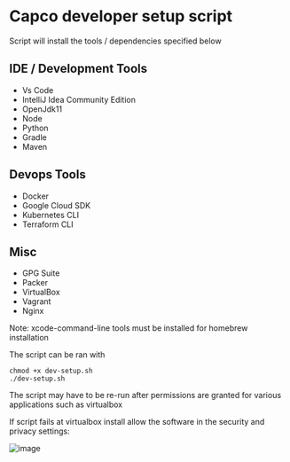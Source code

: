 # Capco developer setup script

Script will install the tools / dependencies specified below

## IDE / Development Tools
* Vs Code
* IntelliJ Idea Community Edition
* OpenJdk11 
* Node
* Python
* Gradle
* Maven

## Devops Tools
* Docker
* Google Cloud SDK
* Kubernetes CLI
* Terraform CLI

## Misc
* GPG Suite
* Packer
* VirtualBox
* Vagrant
* Nginx


Note: xcode-command-line tools must be installed for homebrew installation

The script can be ran with 
```
chmod +x dev-setup.sh
./dev-setup.sh
```
The script may have to be re-run after permissions are granted for various applications such as virtualbox

If script fails at virtualbox install allow the software in the security and privacy settings:

![image](https://user-images.githubusercontent.com/82884237/116546074-1817ee80-a8e9-11eb-9b74-96aeb82a737c.png)
